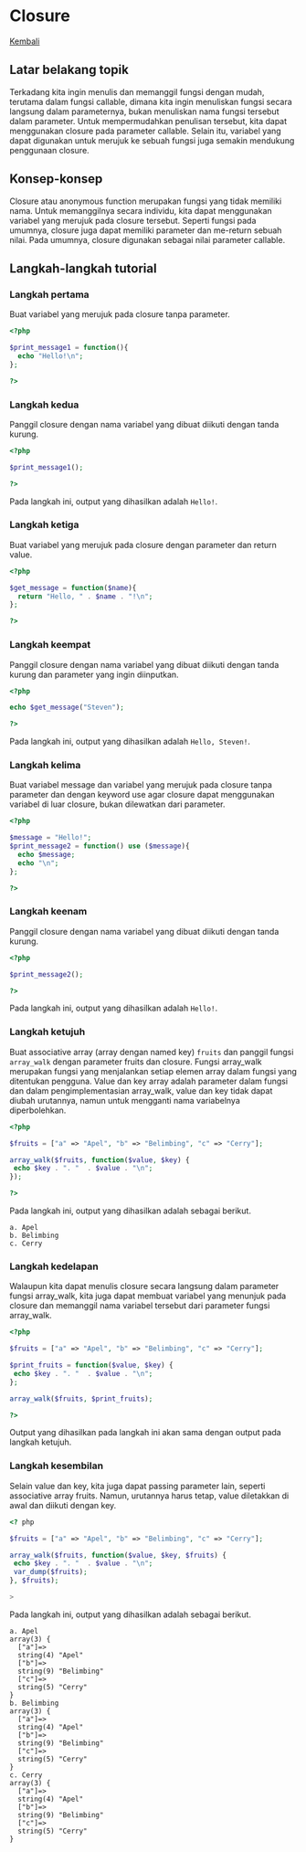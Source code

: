 # Closure

[Kembali](readme.md)

## Latar belakang topik

Terkadang kita ingin menulis dan memanggil fungsi dengan mudah, terutama dalam fungsi callable, dimana kita ingin menuliskan fungsi secara langsung dalam parameternya, bukan menuliskan nama fungsi tersebut dalam parameter. Untuk mempermudahkan penulisan tersebut, kita dapat menggunakan closure pada parameter callable. Selain itu, variabel yang dapat digunakan untuk merujuk ke sebuah fungsi juga semakin mendukung penggunaan closure.

## Konsep-konsep

Closure atau anonymous function merupakan fungsi yang tidak memiliki nama. Untuk memanggilnya secara individu, kita dapat menggunakan variabel yang merujuk pada closure tersebut. Seperti fungsi pada umumnya, closure juga dapat memiliki parameter dan me-return sebuah nilai. Pada umumnya, closure digunakan sebagai nilai parameter callable. 

## Langkah-langkah tutorial

### Langkah pertama

Buat variabel yang merujuk pada closure tanpa parameter.

```php
<?php

$print_message1 = function(){
  echo "Hello!\n";
};

?>
```

### Langkah kedua

Panggil closure dengan nama variabel yang dibuat diikuti dengan tanda kurung.

```php
<?php

$print_message1();

?>
```

Pada langkah ini, output yang dihasilkan adalah `Hello!`.

### Langkah ketiga

Buat variabel yang merujuk pada closure dengan parameter dan return value.

```php
<?php

$get_message = function($name){
  return "Hello, " . $name . "!\n";
};

?>
```

### Langkah keempat

Panggil closure dengan nama variabel yang dibuat diikuti dengan tanda kurung dan parameter yang ingin diinputkan.

```php
<?php

echo $get_message("Steven");

?>
```

Pada langkah ini, output yang dihasilkan adalah `Hello, Steven!`.

### Langkah kelima

Buat variabel message dan variabel yang merujuk pada closure tanpa parameter dan dengan keyword use agar closure dapat menggunakan variabel di luar closure, bukan dilewatkan dari parameter.

```php
<?php

$message = "Hello!";
$print_message2 = function() use ($message){
  echo $message;
  echo "\n";
};

?>
```

### Langkah keenam

Panggil closure dengan nama variabel yang dibuat diikuti dengan tanda kurung.

```php
<?php

$print_message2();

?>
```

Pada langkah ini, output yang dihasilkan adalah `Hello!`.

### Langkah ketujuh

Buat associative array (array dengan named key) `fruits` dan panggil fungsi `array_walk` dengan parameter fruits dan closure. Fungsi array_walk merupakan fungsi yang menjalankan setiap elemen array dalam fungsi yang ditentukan pengguna. Value dan key array adalah parameter dalam fungsi dan dalam pengimplementasian array_walk, value dan key tidak dapat diubah urutannya, namun untuk mengganti nama variabelnya diperbolehkan.

```php
<?php

$fruits = ["a" => "Apel", "b" => "Belimbing", "c" => "Cerry"];

array_walk($fruits, function($value, $key) {
 echo $key . ". "  . $value . "\n";
});

?>
```

Pada langkah ini, output yang dihasilkan adalah sebagai berikut.
```
a. Apel
b. Belimbing
c. Cerry
```

### Langkah kedelapan

Walaupun kita dapat menulis closure secara langsung dalam parameter fungsi array_walk, kita juga dapat membuat variabel yang menunjuk pada closure dan memanggil nama variabel tersebut dari parameter fungsi array_walk.

```php
<?php

$fruits = ["a" => "Apel", "b" => "Belimbing", "c" => "Cerry"];

$print_fruits = function($value, $key) {
 echo $key . ". "  . $value . "\n";
};

array_walk($fruits, $print_fruits);

?>
```

Output yang dihasilkan pada langkah ini akan sama dengan output pada langkah ketujuh.

### Langkah kesembilan

Selain value dan key, kita juga dapat passing parameter lain, seperti associative array fruits. Namun, urutannya harus tetap, value diletakkan di awal dan diikuti dengan key.

```php
<? php

$fruits = ["a" => "Apel", "b" => "Belimbing", "c" => "Cerry"];

array_walk($fruits, function($value, $key, $fruits) {
 echo $key . ". "  . $value . "\n";
 var_dump($fruits);
}, $fruits);

>
```

Pada langkah ini, output yang dihasilkan adalah sebagai berikut.

```
a. Apel
array(3) {
  ["a"]=>
  string(4) "Apel"
  ["b"]=>
  string(9) "Belimbing"
  ["c"]=>
  string(5) "Cerry"
}
b. Belimbing
array(3) {
  ["a"]=>
  string(4) "Apel"
  ["b"]=>
  string(9) "Belimbing"
  ["c"]=>
  string(5) "Cerry"
}
c. Cerry
array(3) {
  ["a"]=>
  string(4) "Apel"
  ["b"]=>
  string(9) "Belimbing"
  ["c"]=>
  string(5) "Cerry"
}
```
